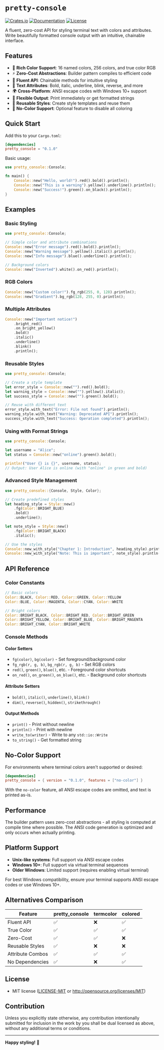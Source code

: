 # `pretty-console`

[![Crates.io](https://img.shields.io/crates/v/pretty_console)](https://crates.io/crates/pretty_console)
[![Documentation](https://docs.rs/pretty_console/badge.svg)](https://docs.rs/pretty_console)
[![License](https://img.shields.io/crates/l/pretty_console)](LICENSE)

A fluent, zero-cost API for styling terminal text with colors and attributes. Write beautifully formatted console output with an intuitive, chainable interface.

## Features

- 🎨 **Rich Color Support**: 16 named colors, 256 colors, and true color RGB
- ⚡ **Zero-Cost Abstractions**: Builder pattern compiles to efficient code
- 🔧 **Fluent API**: Chainable methods for intuitive styling
- 📝 **Text Attributes**: Bold, italic, underline, blink, reverse, and more
- 🌍 **Cross-Platform**: ANSI escape codes with Windows 10+ support
- 🎯 **Flexible Output**: Print immediately or get formatted strings
- 🔄 **Reusable Styles**: Create style templates and reuse them
- 🚫 **No-Color Support**: Optional feature to disable all coloring

## Quick Start

Add this to your `Cargo.toml`:

```toml
[dependencies]
pretty_console = "0.1.0"
```

Basic usage:

```rust
use pretty_console::Console;

fn main() {
    Console::new("Hello, world!").red().bold().println();
    Console::new("This is a warning").yellow().underline().println();
    Console::new("Success!").green().on_black().println();
}
```

## Examples

### Basic Styling

```rust
use pretty_console::Console;

// Simple color and attribute combinations
Console::new("Error message").red().bold().println();
Console::new("Warning message").yellow().italic().println();
Console::new("Info message").blue().underline().println();

// Background colors
Console::new("Inverted").white().on_red().println();
```

### RGB Colors

```rust
Console::new("Custom color!").fg_rgb(255, 0, 128).println();
Console::new("Gradient").bg_rgb(128, 255, 0).println();
```

### Multiple Attributes

```rust
Console::new("Important notice!")
    .bright_red()
    .on_bright_yellow()
    .bold()
    .italic()
    .underline()
    .blink()
    .println();
```

### Reusable Styles

```rust
use pretty_console::Console;

// Create a style template
let error_style = Console::new("").red().bold();
let warning_style = Console::new("").yellow().italic();
let success_style = Console::new("").green().bold();

// Reuse with different text
error_style.with_text("Error: File not found").println();
warning_style.with_text("Warning: Deprecated API").println();
success_style.with_text("Success: Operation completed").println();
```

### Using with Format Strings

```rust
use pretty_console::Console;

let username = "Alice";
let status = Console::new("online").green().bold();

println!("User {} is {}", username, status);
// Output: User Alice is online (with "online" in green and bold)
```

### Advanced Style Management

```rust
use pretty_console::{Console, Style, Color};

// Create predefined styles
let heading_style = Style::new()
    .fg(Color::BRIGHT_BLUE)
    .bold()
    .underline();

let note_style = Style::new()
    .fg(Color::BRIGHT_BLACK)
    .italic();

// Use the styles
Console::new_with_style("Chapter 1: Introduction", heading_style).println();
Console::new_with_style("Note: This is important", note_style).println();
```

## API Reference

### Color Constants

```rust
// Basic colors
Color::BLACK, Color::RED, Color::GREEN, Color::YELLOW
Color::BLUE, Color::MAGENTA, Color::CYAN, Color::WHITE

// Bright colors
Color::BRIGHT_BLACK, Color::BRIGHT_RED, Color::BRIGHT_GREEN
Color::BRIGHT_YELLOW, Color::BRIGHT_BLUE, Color::BRIGHT_MAGENTA
Color::BRIGHT_CYAN, Color::BRIGHT_WHITE
```

### Console Methods

#### Color Setters
- `fg(color)`, `bg(color)` - Set foreground/background color
- `fg_rgb(r, g, b)`, `bg_rgb(r, g, b)` - Set RGB colors
- `red()`, `green()`, `blue()`, etc. - Foreground color shortcuts
- `on_red()`, `on_green()`, `on_blue()`, etc. - Background color shortcuts

#### Attribute Setters
- `bold()`, `italic()`, `underline()`, `blink()`
- `dim()`, `reverse()`, `hidden()`, `strikethrough()`

#### Output Methods
- `print()` - Print without newline
- `println()` - Print with newline
- `write_to(writer)` - Write to any `std::io::Write`
- `to_string()` - Get formatted string

## No-Color Support

For environments where terminal colors aren't supported or desired:

```toml
[dependencies]
pretty_console = { version = "0.1.0", features = ["no-color"] }
```

With the `no-color` feature, all ANSI escape codes are omitted, and text is printed as-is.

## Performance

The builder pattern uses zero-cost abstractions - all styling is computed at compile time where possible. The ANSI code generation is optimized and only occurs when actually printing.

## Platform Support

- **Unix-like systems**: Full support via ANSI escape codes
- **Windows 10+**: Full support via virtual terminal sequences
- **Older Windows**: Limited support (requires enabling virtual terminal)

For best Windows compatibility, ensure your terminal supports ANSI escape codes or use Windows 10+.

## Alternatives Comparison

| Feature | pretty_console | termcolor | colored |
|---------|---------------|-----------|---------|
| Fluent API | ✅ | ❌ | ✅ |
| True Color | ✅ | ✅ | ✅ |
| Zero-Cost | ✅ | ✅ | ❌ |
| Reusable Styles | ✅ | ❌ | ❌ |
| Attribute Combos | ✅ | ✅ | ✅ |
| No Dependencies | ✅ | ❌ | ✅ |

## License

- MIT license ([LICENSE-MIT](LICENSE-MIT) or http://opensource.org/licenses/MIT)


## Contribution

Unless you explicitly state otherwise, any contribution intentionally submitted for inclusion in the work by you shall be dual licensed as above, without any additional terms or conditions.

---

**Happy styling!** 🎨
